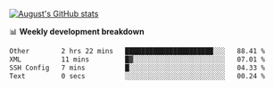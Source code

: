 
[![August's GitHub stats](https://github-readme-stats.vercel.app/api?username=zou-weidong&show_icons=true&theme=radical)](https://github.com/zou-weidong)


📊 **Weekly development breakdown**
<!--START_SECTION:waka-->

```txt
Other        2 hrs 22 mins   ██████████████████████░░░   88.41 %
XML          11 mins         █▓░░░░░░░░░░░░░░░░░░░░░░░   07.01 %
SSH Config   7 mins          █░░░░░░░░░░░░░░░░░░░░░░░░   04.33 %
Text         0 secs          ░░░░░░░░░░░░░░░░░░░░░░░░░   00.24 %
```

<!--END_SECTION:waka-->
